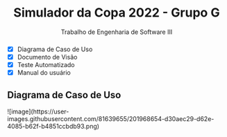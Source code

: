 <h1 align="center"> Simulador da Copa 2022 - Grupo G</h1>

<p align="center">Trabalho de Engenharia de Software III</p>

### 
- [x] Diagrama de Caso de Uso
- [x] Documento de Visão
- [x] Teste Automatizado
- [x] Manual do usuário

<h2> Diagrama de Caso de Uso</h2>
![image](https://user-images.githubusercontent.com/81639655/201968654-d30aec29-d62e-4085-b62f-b4851ccbdb93.png)
